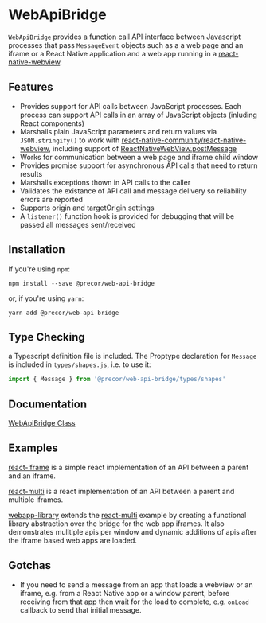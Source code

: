 # WebApiBridge

`WebApiBridge` provides a function call API interface between Javascript processes that pass `MessageEvent` objects such as a a web page and an iframe or a React Native application and
 a web app running in a [react-native-webview](https://github.com/react-native-community/react-native-webview).

## Features

* Provides support for API calls between JavaScript processes. Each process can support API calls in an array of JavaScript objects (inluding React components)
* Marshalls plain JavaScript parameters and return values via `JSON.stringify()` to work with [react-native-community/react-native-webview](https://github.com/react-native-community/react-native-webview), including support of [ReactNativeWebView.postMessage](https://github.com/react-native-community/react-native-webview/blob/cdbfc19cd20a0d96c9cbd13fcb8a32fcde77943b/docs/Guide.md#the-windowreactnativewebviewpostmessage-method-and-onmessage-prop)
* Works for communication between a web page and iframe child window
* Provides promise support for asynchronous API calls that need to return results
* Marshalls exceptions thown in API calls to the caller
* Validates the existance of API call and message delivery so reliability errors are reported
* Supports origin and targetOrigin settings
* A `listener()` function hook is provided for debugging that will be passed all messages sent/received

## Installation

If you're using `npm`:

```console
npm install --save @precor/web-api-bridge
```

or, if you're using `yarn`:

```console
yarn add @precor/web-api-bridge
```

## Type Checking

a Typescript definition file is included. The Proptype declaration for `Message` is included in `types/shapes.js`, i.e. to use it:

```javascript
import { Message } from '@precor/web-api-bridge/types/shapes'
```

## Documentation

[WebApiBridge Class](https://precor.github.io/web-api-bridge/docs/WEBAPIBRIDGE.html)

## Examples

[react-iframe](https://precor.github.io/web-api-bridge/examples/react-iframe/DEMO.html) is a simple react implementation of an API between a parent and an iframe.

[react-multi](https://precor.github.io/web-api-bridge/examples/react-multi/DEMO.html) is a react implementation of an API between a parent and multiple iframes.

[webapp-library](https://precor.github.io/web-api-bridge/examples/webapp-library/DEMO.html) extends the [react-multi](https://precor.github.io/web-api-bridge/examples/react-multi/DEMO.html) example by creating a functional library abstraction over the bridge for the web app iframes. It also demonstrates mulitiple apis per window and dynamic additions of apis after the iframe based web apps are loaded.

## Gotchas

* If you need to send a message from an app that loads a webview or an iframe, e.g. from a React Native app or a window parent, before receiving from that app then wait for the load to complete, e.g. `onLoad` callback to send that initial message.
